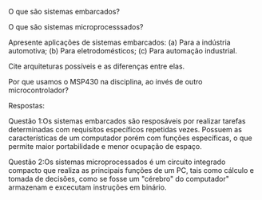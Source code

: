 O que são sistemas embarcados?

O que são sistemas microprocesssados?

Apresente aplicações de sistemas embarcados: (a) Para a indústria automotiva; (b) Para eletrodomésticos; (c) Para automação industrial.

Cite arquiteturas possíveis e as diferenças entre elas.

Por que usamos o MSP430 na disciplina, ao invés de outro microcontrolador?

Respostas:

Questão 1:Os sistemas embarcados são resposáveis por realizar tarefas determinadas com requisitos específicos repetidas vezes. Possuem as características de um computador porém com funções específicas, o que permite maior portabilidade e menor ocupação de espaço.

Questão 2:Os sistemas microprocessados é um circuito integrado compacto que realiza as principais funções de um PC, tais como cálculo e tomada de decisões, como se fosse um "cérebro" do computador" armazenam e excecutam instruções em binário. 
